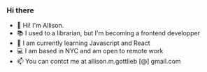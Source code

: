 ### Hi there 
* 👋 Hi! I'm Allison.
* 📚 I used to a librarian, but I'm becoming a frontend developper 
* 🌱 I am currently learning Javascript and React
* 💻 I am based in NYC and am open to remote work
* 📫 You can contct me at allison.m.gottlieb [@] gmail.com

<!--
**agottlieb/agottlieb** is a ✨ _special_ ✨ repository because its `README.md` (this file) appears on your GitHub profile.


-->
